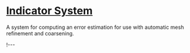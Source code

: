# [Indicator System](syntax/Adaptivity/Indicators/index.md)

A system for computing an error estimation for use with automatic mesh refinement and coarsening.

!---
